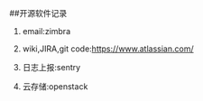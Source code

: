 
##开源软件记录

1. email:zimbra

2. wiki,JIRA,git code:https://www.atlassian.com/

3. 日志上报:sentry

4. 云存储:openstack 




